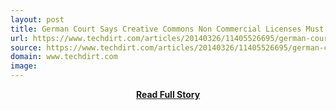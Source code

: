 ```yaml
---
layout: post
title: German Court Says Creative Commons Non Commercial Licenses Must Be Purely For Personal Use | Techdirt
url: https://www.techdirt.com/articles/20140326/11405526695/german-court-says-creative-commons-non-commercial-licenses-must-be-purely-personal-use.shtml
source: https://www.techdirt.com/articles/20140326/11405526695/german-court-says-creative-commons-non-commercial-licenses-must-be-purely-personal-use.shtml
domain: www.techdirt.com
image: 
---
```


<p></p>
<center><p><a href="https://www.techdirt.com/articles/20140326/11405526695/german-court-says-creative-commons-non-commercial-licenses-must-be-purely-personal-use.shtml" style='padding:25px; font-sze:18px; font-weight: bold;'>Read Full Story</a></p></center>
